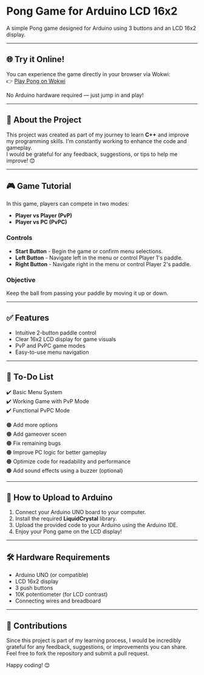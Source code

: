 # Pong Game for Arduino LCD 16x2
A simple Pong game designed for Arduino using 3 buttons and an LCD 16x2 display.

---

## 🌐 Try it Online!
You can experience the game directly in your browser via Wokwi:  
👉 [Play Pong on Wokwi](https://wokwi.com/projects/424770408827590657)  

No Arduino hardware required — just jump in and play!

---

## 🎯 About the Project
This project was created as part of my journey to learn **C++** and improve my programming skills. I'm constantly working to enhance the code and gameplay.  
I would be grateful for any feedback, suggestions, or tips to help me improve! 😊  

---

## 🎮 Game Tutorial
In this game, players can compete in two modes:
- **Player vs Player (PvP)**
- **Player vs PC (PvPC)**

### Controls
- **Start Button** - Begin the game or confirm menu selections.
- **Left Button** - Navigate left in the menu or control Player 1's paddle.
- **Right Button** - Navigate right in the menu or control Player 2's paddle.

### Objective
Keep the ball from passing your paddle by moving it up or down.

---

## ✅ Features
- Intuitive 2-button paddle control
- Clear 16x2 LCD display for game visuals
- PvP and PvPC game modes
- Easy-to-use menu navigation

---

## 🔧 To-Do List
✔️ Basic Menu System  
✔️ Working Game with PvP Mode  
✔️ Functional PvPC Mode  

🟠 Add more options  
🟠 Add gameover sceen  
🟠 Fix remaining bugs  
🟠 Improve PC logic for better gameplay  
🟠 Optimize code for readability and performance  
🟠 Add sound effects using a buzzer (optional)  

---

## 📜 How to Upload to Arduino
1. Connect your Arduino UNO board to your computer.
2. Install the required **LiquidCrystal** library.
3. Upload the provided code to your Arduino using the Arduino IDE.
4. Enjoy your Pong game on the LCD display!

---

## 🛠️ Hardware Requirements
- Arduino UNO (or compatible)
- LCD 16x2 display
- 3 push buttons
- 10K potentiometer (for LCD contrast)
- Connecting wires and breadboard

---

## 🤝 Contributions
Since this project is part of my learning process, I would be incredibly grateful for any feedback, suggestions, or improvements you can share. Feel free to fork the repository and submit a pull request.  

Happy coding! 😊

